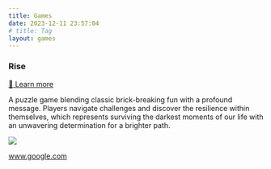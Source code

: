 ```yaml
---
title: Games
date: 2023-12-11 23:57:04
# title: Tag
layout: games
---
```


### Rise

[:link: Learn more](https://focs.ji.sjtu.edu.cn/silverfocs/demo/2021/p1team1/)

A puzzle game blending classic brick-breaking fun with a profound message. Players navigate challenges and discover the  resilience within themselves, which represents surviving the darkest moments of our life with an unwavering  determination for a brighter path. 


![](/games/thumbnail_opt.jpg)



www.google.com 

